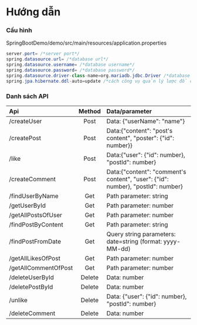 # Hướng dẫn

### Cấu hình
SpringBootDemo/demo/src/main/resources/application.properties
```Java
server.port= /*server port*/
spring.datasource.url= /*database url*/
spring.datasource.username= /*database username*/
spring.datasource.password= /*database password*/
spring.datasource.driver-class-name=org.mariadb.jdbc.Driver /*database driver*/
spring.jpa.hibernate.ddl-auto=update /*cách công vụ quản lý lược đồ chi phối lược đồ của database*/
```
### Danh sách API
|Api|Method|Data/parameter|
|:-|:-:|:-|
|/createUser|Post|Data: {"userName": "name"}| 
|/createPost|Post|Data:{"content": "post's content", "poster": {"id": number}}|
|/like|Post|Data:{"user": {"id": number}, "postId": number}|
|/createComment|Post|Data:{"content": "comment's content", "user": {"id": number}, "postId": number}|
|/findUserByName|Get|Path parameter: string|
|/getUserById|Get|Path parameter: number|
|/getAllPostsOfUser|Get|Path parameter: number|
|/findPostByContent|Get|Path parameter: string|
|/findPostFromDate|Get|Query string parameters: date=string (format: yyyy-MM-dd)|
|/getAllLikesOfPost|Get|Path parameter: number|
|/getAllCommentOfPost|Get|Path parameter: number|
|/deleteUserById|Delete|Data: number|
|/deletePostById|Delete|Data: number|
|/unlike|Delete|Data: {"user": {"id": number}, "postId": number}|
|/deleteComment|Delete|Data: number|
